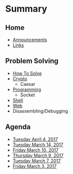 # Summary

## Home

* [Announcements](announcements.md)
* [Links](README.md)

## Problem Solving

* [How To Solve](how-to-solve.md)
* [Crypto](crypto.md)
  * Caesar
* [Programming](programming.md)
  * Socket
* [Shell](shell.md)
* [Web](web.md)
* Disassembling/Debugging

## Agenda

* [Tuesday April 4, 2017](agenda/tuesday-april-4-2017.md)
* [Tuesday March 14, 2017](agenda/tuesday-march-14-2017.md)
* [Friday March 10, 2017](agenda/friday-march-10-2017.md)
* [Thursday March 9, 2017](agenda/thursday-march-9-2017.md)
* [Tuesday March 7, 2017](agenda/tuesday-march-7-2017.md)
* [Friday March 3, 2017](agenda/1.md)


